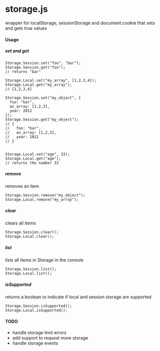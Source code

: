 storage.js
===============

wrapper for localStorage, sessionStorage and document.cookie that sets and gets true values

#### Usage

##### set and get
```
Storage.Session.set("foo", "bar");
Storage.Session.get("foo");
// returns "bar"

Storage.Local.set("my_array", [1,2,3,4]);
Storage.Local.get("my_array");
// [1,2,3,4]

Storage.Session.set("my_object", {
  foo: "bar",
  an_array: [1,2,3],
  year: 2012
});
Storage.Session.get("my_object");
// {
//   foo: "bar",
//   an_array: [1,2,3],
//   year: 2012
// }


Storage.Local.set("age", 33);
Storage.Local.get("age");
// returns the number 33
```

##### remove
removes an item
```
Storage.Session.remove("my_object");
Storage.Local.remove("my_array");
```

##### clear
clears all items
```
Storage.Session.clear();
Storage.Local.clear();
```

##### list
lists all items in Storage in the console
```
Storage.Session.list();
Storage.Local.list();
```

##### isSupported
returns a boolean to indicate if local and session storage are supported
```
Storage.Session.isSupported();
Storage.Local.isSupported();
```

#### TODO
- handle storage limit errors
- add support to request more storage
- handle storage events

